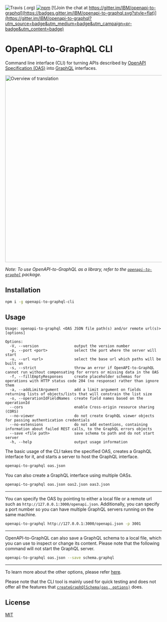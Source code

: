 ![Travis (.org)](https://img.shields.io/travis/ibm/openapi-to-graphql.svg?style=flat)
[![npm](https://img.shields.io/npm/v/openapi-to-graphql-cli.svg?style=flat)](https://www.npmjs.com/package/openapi-to-graphql-cli)
[![Join the chat at https://gitter.im/IBM/openapi-to-graphql](https://badges.gitter.im/IBM/openapi-to-graphql.svg?style=flat)](https://gitter.im/IBM/openapi-to-graphql?utm_source=badge&utm_medium=badge&utm_campaign=pr-badge&utm_content=badge)

# OpenAPI-to-GraphQL CLI

Command line interface (CLI) for turning APIs described by [OpenAPI Specification (OAS)](https://github.com/OAI/OpenAPI-Specification) into [GraphQL](https://graphql.org/) interfaces.

<img src="https://raw.githubusercontent.com/strongloop/oasgraph/openapi-to-graphql/docs/translation.png" alt="Overview of translation" width="600">

_Note: To use OpenAPI-to-GraphQL as a library, refer to the [`openapi-to-graphql`](https://github.com/strongloop/oasgraph/tree/openapi-to-graphql/packages/openapi-to-graphql) package._

## Installation

```bash
npm i -g openapi-to-graphql-cli
```

## Usage

```
Usage: openapi-to-graphql <OAS JSON file path(s) and/or remote url(s)> [options]

Options:
  -V, --version                output the version number
  -p, --port <port>            select the port where the server will start
  -u, --url <url>              select the base url which paths will be built on
  -s, --strict                 throw an error if OpenAPI-to-GraphQL cannot run without compensating for errors or missing data in the OAS
  -f, --fillEmptyResponses     create placeholder schemas for operations with HTTP status code 204 (no response) rather than ignore them
  -a, --addLimitArgument       add a limit argument on fields returning lists of objects/lists that will constrain the list size
  -o, --operationIdFieldNames  create field names based on the operationId
  --cors                       enable Cross-origin resource sharing (CORS)
  --no-viewer                  do not create GraphQL viewer objects for passing authentication credentials
  --no-extensions              do not add extentions, containing information about failed REST calls, to the GraphQL errors objects
  --save <file path>           save schema to path and do not start server
  -h, --help                   output usage information
```

The basic usage of the CLI takes the specified OAS, creates a GraphQL interface for it, and starts a server to host the GraphQL interface.

```sh
openapi-to-graphql oas.json
```

You can also create a GraphQL interface using multiple OASs.

```sh
openapi-to-graphql oas.json oas2.json oas3.json
```

---

You can specify the OAS by pointing to either a local file or a remote url such as `http://127.0.0.1:3000/openapi.json`. Additionally, you can specify a port number so you can have multiple GraphQL servers running on the same machine.

```sh
openapi-to-graphql http://127.0.0.1:3000/openapi.json -p 3001
```

---

OpenAPI-to-GraphQL can also save a GraphQL schema to a local file, which you can use to inspect or change its content. Please note that the following command will not start the GraphQL server.

```sh
openapi-to-graphql oas.json --save schema.graphql
```

---

To learn more about the other options, please refer [here](https://github.com/strongloop/oasgraph/tree/openapi-to-graphql/packages/openapi-to-graphql#options).

Please note that the CLI tool is mainly used for quick testing and does not offer all the features that [`createGraphQlSchema(oas, options)`](https://github.com/strongloop/oasgraph/tree/openapi-to-graphql/packages/openapi-to-graphql#usage) does.

## License

[MIT](./LICENSE.md)
